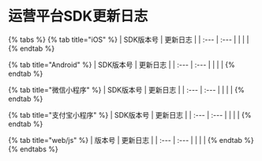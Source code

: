 # 运营平台SDK更新日志

{% tabs %}
{% tab title="iOS" %}
| SDK版本号 | 更新日志 |
| :--- | :--- |
|  |  |
{% endtab %}

{% tab title="Android" %}
| SDK版本号 | 更新日志 |
| :--- | :--- |
|  |  |
{% endtab %}

{% tab title="微信小程序" %}
| SDK版本号 | 更新日志 |
| :--- | :--- |
|  |  |
{% endtab %}

{% tab title="支付宝小程序" %}
| SDK版本号 | 更新日志 |
| :--- | :--- |
|  |  |
{% endtab %}

{% tab title="web/js" %}
| 版本号 | 更新日志 |
| :--- | :--- |
|  |  |
{% endtab %}
{% endtabs %}


